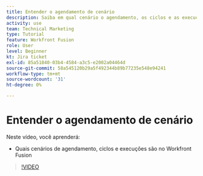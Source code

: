 ```yaml
---
title: Entender o agendamento de cenário
description: Saiba em qual cenário o agendamento, os ciclos e as execuções estão [!DNL Adobe Workfront Fusion].
activity: use
team: Technical Marketing
type: Tutorial
feature: Workfront Fusion
role: User
level: Beginner
kt: Jira ticket
exl-id: 85a51840-03b4-4584-a3c5-e2002a04464d
source-git-commit: 58a545120b29a5f492344b89b77235e548e94241
workflow-type: tm+mt
source-wordcount: '31'
ht-degree: 0%

---
```


# Entender o agendamento de cenário

Neste vídeo, você aprenderá:

* Quais cenários de agendamento, ciclos e execuções são no Workfront Fusion

>[!VIDEO](https://video.tv.adobe.com/v/335284/?quality=12)

